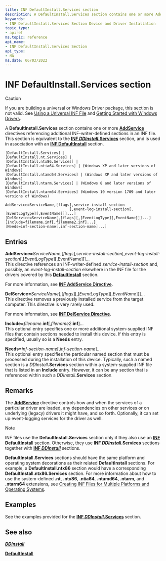 ```yaml
---
title: INF DefaultInstall.Services section
description: A DefaultInstall.Services section contains one or more AddService directives referencing additional INF-writer-defined sections in an INF file.
keywords:
- INF DefaultInstall.Services Section Device and Driver Installation
topic_type:
- apiref
ms.topic: reference
api_name:
- INF DefaultInstall.Services Section
api_type:
- NA
ms.date: 06/03/2022
---
```


# INF DefaultInstall.Services section

> [!CAUTION]
> If you are building a universal or Windows Driver package, this section is not valid. See [Using a Universal INF File](using-a-universal-inf-file.md) and [Getting Started with Windows Drivers](../develop/getting-started-with-windows-drivers.md).

A **DefaultInstall.Services** section contains one or more [**AddService**](inf-addservice-directive.md) directives referencing additional INF-writer-defined sections in an INF file. This section is equivalent to the [**INF *DDInstall*.Services**](inf-ddinstall-services-section.md) section, and is used in association with an [**INF DefaultInstall**](inf-defaultinstall-section.md) section.

```inf
[DefaultInstall.Services] |
[DefaultInstall.nt.Services] |
[DefaultInstall.ntx86.Services] |
[DefaultInstall.ntia64.Services] | (Windows XP and later versions of Windows)
[DefaultInstall.ntamd64.Services] | (Windows XP and later versions of Windows)
[DefaultInstall.ntarm.Services] | (Windows 8 and later versions of Windows)
[DefaultInstall.ntarm64.Services] (Windows 10 version 1709 and later versions of Windows)
 
AddService=ServiceName,[flags],service-install-section
                             [,event-log-install-section[,[EventLogType][,EventName]]]...]
[DelService=ServiceName[,[flags][,[EventLogType][,EventName]]]...]
[Include=filename.inf[,filename2.inf]...]
[Needs=inf-section-name[,inf-section-name]...]
```

## Entries

**AddService=**_ServiceName_,[_flags_],_service-install-section_[,_event-log-install-section_[,[_EventLogType_][,EventName]]]...  
This directive references an INF-writer-defined _service-install-section_ and, possibly, an _event-log-install-section_ elsewhere in the INF file for the drivers covered by this [**DefaultInstall**](inf-defaultinstall-section.md) section.

For more information, see [**INF AddService Directive**](inf-addservice-directive.md).

**DelService=**_ServiceName_[,[_flags_][,[_EventLogType_][,_EventName_]]]...  
This directive removes a previously installed service from the target computer. This directive is very rarely used.

For more information, see [**INF DelService Directive**](inf-delservice-directive.md).

**Include=**_filename_.**inf**[,_filename2_.**inf**]...  
This optional entry specifies one or more additional system-supplied INF files that contain sections needed to install this device. If this entry is specified, usually so is a **Needs** entry.

**Needs=**_inf-section-name_[,_inf-section-name_]...  
This optional entry specifies the particular named section that must be processed during the installation of this device. Typically, such a named section is a _DDInstall_**.Services** section within a system-supplied INF file that is listed in an **Include** entry. However, it can be any section that is referenced within such a _DDInstall_**.Services** section.

## Remarks

The [**AddService**](inf-addservice-directive.md) directive controls how and when the services of a particular driver are loaded, any dependencies on other services or on underlying (legacy) drivers it might have, and so forth. Optionally, it can set up event-logging services for the driver as well.

> [!NOTE]
> INF files use the **DefaultInstall.Services** section only if they also use an [**INF DefaultInstall**](inf-defaultinstall-section.md) section. Otherwise, they use [**INF *DDInstall*.Services**](inf-ddinstall-services-section.md) sections together with [**INF *DDInstall***](inf-ddinstall-section.md) sections.

**DefaultInstall.Services** sections should have the same platform and operating system decorations as their related **DefaultInstall** sections. For example, a **DefaultInstall.ntx86** section would have a corresponding **DefaultInstall.ntx86.Services** section. For more information about how to use the system-defined **.nt**, **.ntx86**, **.ntia64**, **.ntamd64**, **.ntarm**, and **.ntarm64** extensions, see [Creating INF Files for Multiple Platforms and Operating Systems](creating-inf-files-for-multiple-platforms-and-operating-systems.md).

## Examples

See the examples provided for the [**INF *DDInstall*.Services**](inf-ddinstall-services-section.md) section.

## See also

[**_DDInstall_**](inf-ddinstall-section.md)

[**DefaultInstall**](inf-defaultinstall-section.md)
